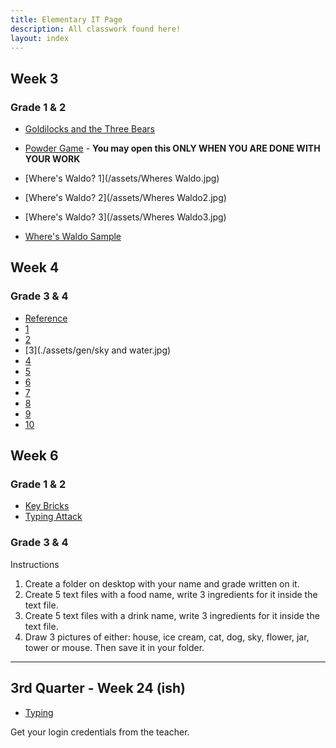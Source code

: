 ```yaml
---
title: Elementary IT Page
description: All classwork found here!
layout: index
---
```


## Week 3

### Grade 1 & 2

+ [Goldilocks and the Three Bears](w3m.pdf)
+ [Powder Game](https://dan-ball.jp/en/javagame/dust/) - **You may open this ONLY WHEN YOU ARE DONE WITH YOUR WORK**

+ [Where's Waldo? 1](/assets/Wheres Waldo.jpg)
+ [Where's Waldo? 2](/assets/Wheres Waldo2.jpg)
+ [Where's Waldo? 3](/assets/Wheres Waldo3.jpg)
+ [Where's Waldo Sample](/assets/Sample.jpg)

## Week 4

### Grade 3 & 4

+ [Reference](./assets/gen)
+ [1](./assets/gen/void.jpg)
+ [2](./assets/gen/light.jpg)
+ [3](./assets/gen/sky and water.jpg)
+ [4](./assets/gen/land.jpg)
+ [5](./assets/gen/vegetation.jpg)
+ [6](./assets/gen/stars.jpg)
+ [7](./assets/gen/fishes.jpg)
+ [8](./assets/gen/birb.jpg)
+ [9](./assets/gen/animals.jpg)
+ [10](./assets/gen/people.jpg)

## Week 6

### Grade 1 & 2

+ [Key Bricks](https://www.typinggames.zone/keybricks)
+ [Typing Attack](https://www.typinggames.zone/typingattack)

### Grade 3 & 4

Instructions

1. Create a folder on desktop with your name and grade written on it.
1. Create 5 text files with a food name, write 3 ingredients for it inside the text file.
1. Create 5 text files with a drink name, write 3 ingredients for it inside the text file.
1. Draw 3 pictures of either: house, ice cream, cat, dog, sky, flower, jar, tower or mouse. Then save it in your folder.

---

## 3rd Quarter - Week 24 (ish)

+ [Typing](https://www.typing.com/student)

Get your login credentials from the teacher.

